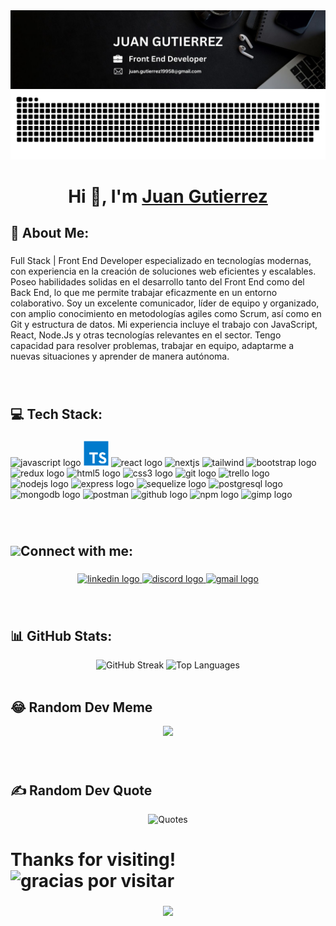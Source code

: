 <img src="/Banner.jpg" alt="banner">

<img src="https://github.com/1999AZZAR/1999AZZAR/blob/main/resources/img/grid-snake.svg" alt="snake"/>

###

<h1 align="center">

**Hi 👋, I'm [Juan Gutierrez](https://www.linkedin.com/in/juan-gutierrez95/)**

</h1>

###

<h2 align="left">💫 About Me:</h2>

###

<p align="left">Full Stack | Front End Developer especializado en tecnologías modernas, con experiencia en la creación de soluciones web eficientes y escalables. Poseo habilidades solidas en el desarrollo tanto del Front End como del Back End, lo que me permite trabajar eficazmente en un entorno colaborativo. Soy un excelente comunicador, líder de equipo y organizado, con amplio conocimiento en metodologías agiles como Scrum, así como en Git y estructura de datos. Mi experiencia incluye el trabajo con JavaScript, React, Node.Js y otras tecnologías relevantes en el sector. Tengo capacidad para resolver problemas, trabajar en equipo, adaptarme a nuevas situaciones y aprender de manera autónoma.</p>

###

<br/>

<h2 align="left">💻 Tech Stack:</h2>

###

<div style="display:flex; justify-content: space-between;">
  <div>
    <img src="https://cdn.jsdelivr.net/gh/devicons/devicon/icons/javascript/javascript-original.svg" height="40" width="52" alt="javascript logo"  />
    <img src="https://raw.githubusercontent.com/devicons/devicon/master/icons/typescript/typescript-original.svg" alt="typescript" width="40" height="40"/>
    <img src="https://cdn.jsdelivr.net/gh/devicons/devicon/icons/react/react-original.svg" height="40" width="52" alt="react logo"  />
    <img src="https://cdn.worldvectorlogo.com/logos/nextjs-2.svg" alt="nextjs" width="40" height="40"/>
    <img src="https://www.vectorlogo.zone/logos/tailwindcss/tailwindcss-icon.svg" alt="tailwind" width="40" height="40"/>
    <img src="https://cdn.jsdelivr.net/gh/devicons/devicon/icons/bootstrap/bootstrap-original.svg" height="40" width="52" alt="bootstrap logo"  />
    <img src="https://cdn.jsdelivr.net/gh/devicons/devicon/icons/redux/redux-original.svg" height="40" width="52" alt="redux logo"  />
    <img src="https://cdn.jsdelivr.net/gh/devicons/devicon/icons/html5/html5-original.svg" height="40" width="52" alt="html5 logo"  />
    <img src="https://cdn.jsdelivr.net/gh/devicons/devicon/icons/css3/css3-original.svg" height="40" width="52" alt="css3 logo"  />
    <img src="https://cdn.jsdelivr.net/gh/devicons/devicon/icons/git/git-original.svg" height="40" width="52" alt="git logo"  />
    <img src="https://cdn.jsdelivr.net/gh/devicons/devicon/icons/trello/trello-plain.svg" height="40" width="52" alt="trello logo"  />
    <img src="https://cdn.jsdelivr.net/gh/devicons/devicon/icons/nodejs/nodejs-original.svg" height="40" width="52" alt="nodejs logo"  />
    <img src="https://cdn.jsdelivr.net/gh/devicons/devicon/icons/express/express-original.svg" height="40" width="52" alt="express logo"  />
    <img src="https://cdn.jsdelivr.net/gh/devicons/devicon/icons/sequelize/sequelize-original.svg" height="40" width="52" alt="sequelize logo"  />
    <img src="https://cdn.jsdelivr.net/gh/devicons/devicon/icons/postgresql/postgresql-original.svg" height="40" width="52" alt="postgresql logo"  />
    <img src="https://cdn.jsdelivr.net/gh/devicons/devicon/icons/mongodb/mongodb-original.svg" height="40" width="52" alt="mongodb logo"  />
    <img src="https://www.vectorlogo.zone/logos/getpostman/getpostman-icon.svg" alt="postman" width="40" height="40"/>
    <img src="https://cdn.jsdelivr.net/gh/devicons/devicon/icons/github/github-original.svg" height="40" width="52" alt="github logo"  />
    <img src="https://cdn.jsdelivr.net/gh/devicons/devicon/icons/npm/npm-original-wordmark.svg" height="40" width="52" alt="npm logo"  />
    <img src="https://cdn.jsdelivr.net/gh/devicons/devicon/icons/gimp/gimp-original.svg" height="40" width="52" alt="gimp logo"  />
  </div>
  </div>

###

<br/>
<h2>
<img src='https://raw.githubusercontent.com/ShahriarShafin/ShahriarShafin/main/Assets/handshake.gif' width="60px">Connect with me:
</h2>

###

<div align="center">
  <a href="https://linkedin.com/in/juan-gutierrez95" target="_blank">
    <img src="https://img.shields.io/static/v1?message=LinkedIn&logo=linkedin&label=&color=0077B5&logoColor=white&labelColor=&style=for-the-badge" height="40" alt="linkedin logo"  />
  </a>
  <a href="https://discord.com/users/JuanGuti%C3%A9rrez#0749" target="_blank">
    <img src="https://img.shields.io/static/v1?message=Discord&logo=discord&label=&color=7289DA&logoColor=white&labelColor=&style=for-the-badge" height="40" alt="discord logo"  />
  </a>
  <a href="mailto:juan.gutierrez19958@gmail.com" target="_blank">
    <img src="https://img.shields.io/static/v1?message=Gmail&logo=gmail&label=&color=D14836&logoColor=white&labelColor=&style=for-the-badge" height="40" alt="gmail logo"  />
  </a>
</div>

###

<br/>

## 📊 GitHub Stats:

<div align="center">
    <img src="https://github-readme-streak-stats.herokuapp.com/?user=JuanGutierrez95&theme=yeblu&hide_border=true" alt="GitHub Streak">
    <img src="https://github-readme-stats.vercel.app/api/top-langs/?username=JuanGutierrez95&theme=yeblu&hide_border=true&include_all_commits=false&count_private=false&layout=compact" alt="Top Languages">
</div>

<br/>

## 😂 Random Dev Meme

<div align="center">
<img src='https://randommeme-five.vercel.app/' style="height: 400px;"/>
</div>

###

<br/>

## ✍️ Random Dev Quote

<div align="center">
<img src="https://quotes-github-readme.vercel.app/api?type=horizontal&theme=gruvbox" alt="Quotes">
</div>

###

<h1>
Thanks for visiting! <img width="45" src="https://user-images.githubusercontent.com/76783198/182454378-115c3a2e-50cc-490e-85f0-fbdfab7f36ba.gif" alt="gracias por visitar"/>
</h1>

###

<p align="center">   <img alingn="center" src="https://profile-counter.glitch.me/JuanGutierrez95/count.svg" /></p>
